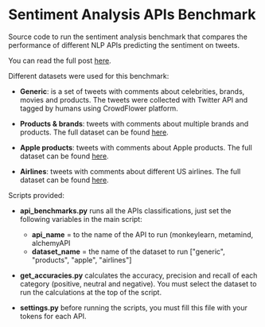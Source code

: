 # Sentiment Analysis APIs Benchmark

Source code to run the sentiment analysis benchmark that compares the performance
of different NLP APIs predicting the sentiment on tweets.

You can read the full post [here](https://blog.monkeylearn.com/sentiment-analysis-apis-benchmark).

Different datasets were used for this benchmark:

- **Generic**: is a set of tweets with comments about celebrities, brands, movies and
products. The tweets were collected with Twitter API and tagged by humans using
CrowdFlower platform.

- **Products & brands**: tweets with comments about multiple brands and products.
The full dataset can be found [here](http://cdn2.hubspot.net/hub/346378/file-549032717-csv/data/1377884607_tweet_product_company.csv?t=1434864711160).

- **Apple products**: tweets with comments about Apple products.
The full dataset can be found [here](http://cdn2.hubspot.net/hub/346378/file-2544425304-csv/DFE_CSVs/Apple-Twitter-Sentiment-DFE.csv?t=1434864711160).

- **Airlines**: tweets with comments about different US airlines.
The full dataset can be found [here](http://cdn2.hubspot.net/hub/346378/file-2545951097-csv/DFE_CSVs/Airline-Sentiment-2-w-AA.csv?t=1434864711160).

Scripts provided:

- **api_benchmarks.py** runs all the APIs classifications, just set the following variables
in the main script:

  - **api_name** = to the name of the API to run (monkeylearn, metamind, alchemyAPI
  - **dataset_name** = the name of the dataset to run ["generic", "products", "apple", "airlines"]

- **get_accuracies.py** calculates the accuracy, precision and recall of each category
(positive, neutral and negative). You must select the dataset to run the calculations
at the top of the script.

- **settings.py** before running the scripts, you must fill this file with your
tokens for each API.


